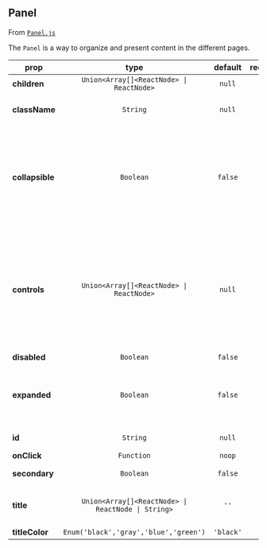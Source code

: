 
## Panel

From [`Panel.js`](Panel.js)

The `Panel` is a way to organize and present content in the different pages.

prop | type | default | required | description
---- | :----: | :-------: | :--------: | -----------
**children** | `Union<Array[]<ReactNode> \| ReactNode>` | `null` | :x: | 
**className** | `String` | `null` | :x: | Additional class names
**collapsible** | `Boolean` | `false` | :x: | If true, the `Panel` can expand and collapse its contents. Starts out as collapsed in the first render.
**controls** | `Union<Array[]<ReactNode> \| ReactNode>` | `null` | :x: | Some buttons, links or other HTML content to be placed on the right part of the header next to the title.
**disabled** | `Boolean` | `false` | :x: | 
**expanded** | `Boolean` | `false` | :x: | If true, starts out as expanded in the first render
**id** | `String` | `null` | :x: | HTML id attribute
**onClick** | `Function` | `noop` | :x: | 
**secondary** | `Boolean` | `false` | :x: | Alternative styling
**title** | `Union<Array[]<ReactNode> \| ReactNode \| String>` | `''` | :x: | Heading in the header of the `Panel`
**titleColor** | `Enum('black','gray','blue','green')` | `'black'` | :x: | 



